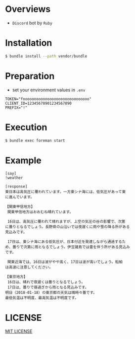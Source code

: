 # Overviews
- `Discord` bot by `Ruby`

# Installation
```bash
$ bundle install --path vendor/bundle
```

# Preparation
- set your environment values in `.env`

```.env
TOKEN="foooooooooooooooooooooooooooooo"
CLIENT_ID=12345678901234567890
PREFIX="!"
```

# Execution
```bash
$ bundle exec foreman start
```

# Example
```
[say]
!weather

[response]
東日本は高気圧に覆われています。一方東シナ海には、低気圧があって東
に進んでいます。

【関東甲信地方】
 関東甲信地方はおおむね晴れています。

 16日は、高気圧に覆われて晴れますが、上空の気圧の谷の影響で、次第
に曇りとなるでしょう。長野県の山沿いでは夜遅くに雨や雪の降る所がある
見込みです。

 17日は、東シナ海にある低気圧が、日本付近を発達しながら通過するた
め、曇りで次第に雨となるでしょう。伊豆諸島では雷を伴う所がある見込み
です。

 関東近海では、16日は波がやや高く、17日は波が高いでしょう。船舶
は高波に注意してください。

【東京地方】
 16日は、晴れで夜遅くは曇りとなるでしょう。
 17日は、曇りで昼過ぎから雨となる見込みです。
明日（2018-01-18）の東京都の天気は晴時々曇です。
最低気温は不明度、最高気温は不明度です。
```

# LICENSE
[MIT LICENSE](LICENSE)

